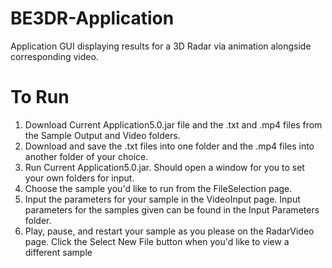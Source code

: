 # BE3DR-Application
Application GUI displaying results for a 3D Radar via animation alongside corresponding video.

# To Run
1. Download Current Application5.0.jar file and the .txt and .mp4 files from the Sample Output and Video folders.
2. Download and save the .txt files into one folder and the .mp4 files into another folder of your choice.
3. Run Current Application5.0.jar. Should open a window for you to set your own folders for input. 
4. Choose the sample you'd like to run from the FileSelection page.
5. Input the parameters for your sample in the VideoInput page. Input parameters for the samples given can be found in the Input Parameters folder.
6. Play, pause, and restart your sample as you please on the RadarVideo page. Click the Select New File button when you'd like to view a different sample
